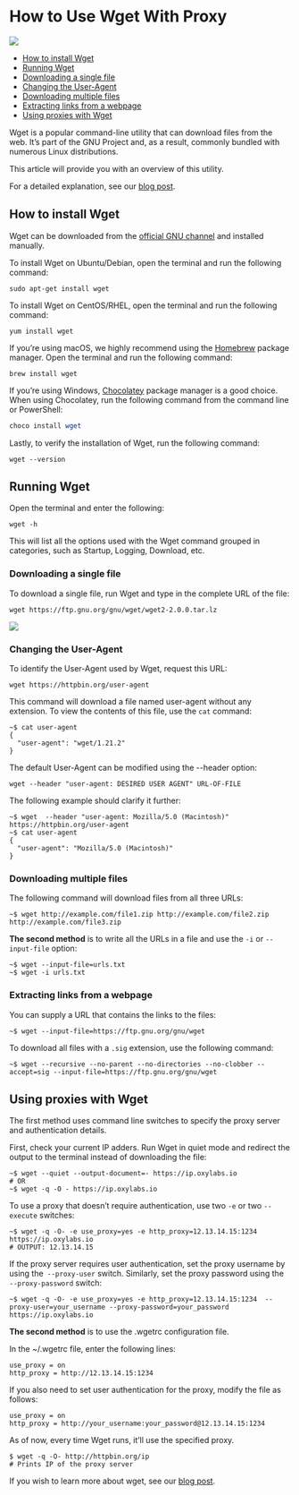 # How to Use Wget With Proxy

[<img src="https://img.shields.io/static/v1?label=&message=wget&color=brightgreen" />](https://github.com/topics/wget)

- [How to install Wget](#how-to-install-wget)
- [Running Wget](#running-wget)
- [Downloading a single file](#downloading-a-single-file)
- [Changing the User-Agent](#changing-the-user-agent)
- [Downloading multiple files](#downloading-multiple-files)
- [Extracting links from a webpage](#extracting-links-from-a-webpage)
- [Using proxies with Wget](#using-proxies-with-wget)

Wget is a popular command-line utility that can download files from the web. It’s part of the GNU Project and, as a result, commonly bundled with numerous Linux distributions.

This article will provide you with an overview of this utility.

For a detailed explanation, see our [blog post](https://oxylabs.io/blog/wget-proxy).

## How to install Wget

Wget can be downloaded from the [official GNU channel](https://www.gnu.org/software/wget/) and installed manually.

To install Wget on Ubuntu/Debian, open the terminal and run the following command:

```shell
sudo apt-get install wget
```

To install Wget on CentOS/RHEL, open the terminal and run the following command:

```shell
yum install wget
```

If you’re using macOS, we highly recommend using the [Homebrew](https://brew.sh/) package manager. Open the terminal and run the following command:

```shell
brew install wget
```

If you’re using Windows, [Chocolatey](https://chocolatey.org/) package manager is a good choice. When using Chocolatey, run the following command from the command line or PowerShell:

```powershell
choco install wget
```

Lastly, to verify the installation of Wget, run the following command:

```shell
wget --version
```

## Running Wget

Open the terminal and enter the following:

```
wget -h
```

This will list all the options used with the Wget command grouped in categories, such as Startup, Logging, Download, etc.

### Downloading a single file

To download a single file, run Wget and type in the complete URL of the file:

```
wget https://ftp.gnu.org/gnu/wget/wget2-2.0.0.tar.lz
```

![](https://images.prismic.io/oxylabs-sm/ZGI5NGQ5ZjctMWZkNS00YjliLWFlMTYtNWQ4ZGI5MDE5Yjk2_wget_single_file.png?auto=compress,format&rect=0,0,1115,402&w=1115&h=402&fm=webp&q=75)

### Changing the User-Agent

To identify the User-Agent used by Wget, request this URL:

```shell
wget https://httpbin.org/user-agent
```

This command will download a file named user-agent without any extension. To view the contents of this file, use the `cat` command:

```shell
~$ cat user-agent
{
  "user-agent": "wget/1.21.2"
}
```

The default User-Agent can be modified using the --header option:

```shell
wget --header "user-agent: DESIRED USER AGENT" URL-OF-FILE
```

The following example should clarify it further:

```shell
~$ wget  --header "user-agent: Mozilla/5.0 (Macintosh)" https://httpbin.org/user-agent
~$ cat user-agent
{
  "user-agent": "Mozilla/5.0 (Macintosh)"
}
```

### Downloading multiple files

The following command will download files from all three URLs:

```
~$ wget http://example.com/file1.zip http://example.com/file2.zip http://example.com/file3.zip
```

**The second method** is to write all the URLs in a file and use the `-i` or `--input-file` option:

```
~$ wget --input-file=urls.txt
~$ wget -i urls.txt
```

### Extracting links from a webpage

You can supply a URL that contains the links to the files:

```shell
~$ wget --input-file=https://ftp.gnu.org/gnu/wget
```

To download all files with a `.sig` extension, use the following command:

```shell
~$ wget --recursive --no-parent --no-directories --no-clobber --accept=sig --input-file=https://ftp.gnu.org/gnu/wget
```

## Using proxies with Wget

The first method uses command line switches to specify the proxy server and authentication details.

First, check your current IP adders. Run Wget in quiet mode and redirect the output to the terminal instead of downloading the file:

```shell
~$ wget --quiet --output-document=- https://ip.oxylabs.io
# OR
~$ wget -q -O - https://ip.oxylabs.io
```

To use a proxy that doesn’t require authentication, use two `-e` or two `--execute` switches:

```shell
~$ wget -q -O- -e use_proxy=yes -e http_proxy=12.13.14.15:1234 https://ip.oxylabs.io
# OUTPUT: 12.13.14.15
```

If the proxy server requires user authentication, set the proxy username by using the` --proxy-user` switch. Similarly, set the proxy password using the` --proxy-password` switch:

```shell
~$ wget -q -O- -e use_proxy=yes -e http_proxy=12.13.14.15:1234  --proxy-user=your_username --proxy-password=your_password https://ip.oxylabs.io
```

**The second method** is to use the .wgetrc configuration file.

In the ~/.wgetrc file, enter the following lines:

```shell
use_proxy = on
http_proxy = http://12.13.14.15:1234
```

If you also need to set user authentication for the proxy, modify the file as follows:

```shell
use_proxy = on
http_proxy = http://your_username:your_password@12.13.14.15:1234
```

As of now, every time Wget runs, it’ll use the specified proxy.

```shell
$ wget -q -O- http://httpbin.org/ip
# Prints IP of the proxy server
```

If you wish to learn more about wget, see our [blog post](https://oxylabs.io/blog/wget-proxy).
